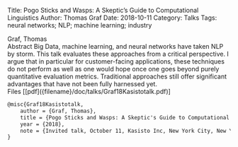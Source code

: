 Title: Pogo Sticks and Wasps: A Skeptic’s Guide to Computational Linguistics
Author: Thomas Graf
Date: 2018-10-11
Category: Talks
Tags: neural networks; NLP; machine learning; industry

<div markdown class="authors">
Graf, Thomas
</div>

<div markdown class="abstract">
<span id="abstract-title">Abstract</span>
Big Data, machine learning, and neural networks have taken NLP by storm.
This talk evaluates these approaches from a critical perspective.
I argue that in particular for customer-facing applications, these techniques do not perform as well as one would hope once one goes beyond purely quantitative evaluation metrics.
Traditional approaches still offer significant advantages that have not been fully harnessed yet. 
</div>

<div markdown class="files">
<span id="files-title">Files</span>
[[pdf]({filename}/doc/talks/Graf18Kasistotalk.pdf)]
</div>

~~~latex
@misc{Graf18Kasistotalk,
    author = {Graf, Thomas},
    title = {Pogo Sticks and Wasps: A Skeptic's Guide to Computational Linguistics},
    year = {2018},
    note = {Invited talk, October 11, Kasisto Inc, New York City, New York}
}
~~~
